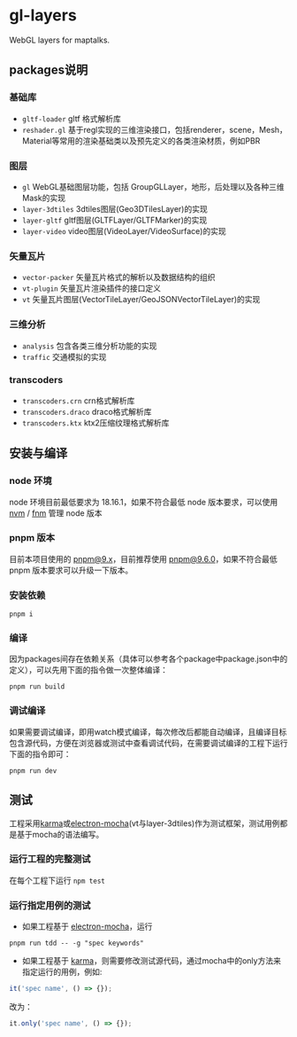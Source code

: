 # gl-layers

WebGL layers for maptalks.

## packages说明

### 基础库
* `gltf-loader` gltf 格式解析库
* `reshader.gl` 基于regl实现的三维渲染接口，包括renderer，scene，Mesh，Material等常用的渲染基础类以及预先定义的各类渲染材质，例如PBR

### 图层
* `gl` WebGL基础图层功能，包括 GroupGLLayer，地形，后处理以及各种三维Mask的实现
* `layer-3dtiles` 3dtiles图层(Geo3DTilesLayer)的实现
* `layer-gltf` gltf图层(GLTFLayer/GLTFMarker)的实现
* `layer-video` video图层(VideoLayer/VideoSurface)的实现

### 矢量瓦片
* `vector-packer` 矢量瓦片格式的解析以及数据结构的组织
* `vt-plugin` 矢量瓦片渲染插件的接口定义
* `vt` 矢量瓦片图层(VectorTileLayer/GeoJSONVectorTileLayer)的实现

### 三维分析
* `analysis` 包含各类三维分析功能的实现
* `traffic` 交通模拟的实现

### transcoders
* `transcoders.crn` crn格式解析库
* `transcoders.draco` draco格式解析库
* `transcoders.ktx` ktx2压缩纹理格式解析库

## 安装与编译

### node 环境

node 环境目前最低要求为 18.16.1，如果不符合最低 node 版本要求，可以使用 [nvm](https://github.com/nvm-sh/nvm) / [fnm](https://fnm.vercel.app/) 管理 node 版本

### pnpm 版本

目前本项目使用的 pnpm@9.x，目前推荐使用 pnpm@9.6.0，如果不符合最低 pnpm 版本要求可以升级一下版本。

### 安装依赖

```shell
pnpm i
```

### 编译

因为packages间存在依赖关系（具体可以参考各个package中package.json中的定义），可以先用下面的指令做一次整体编译：

```shell
pnpm run build
```

### 调试编译

如果需要调试编译，即用watch模式编译，每次修改后都能自动编译，且编译目标包含源代码，方便在浏览器或测试中查看调试代码，在需要调试编译的工程下运行下面的指令即可：

```shell
pnpm run dev
```

## 测试

工程采用[karma](https://karma-runner.github.io/latest/index.html)或[electron-mocha](https://github.com/jprichardson/electron-mocha)(vt与layer-3dtiles)作为测试框架，测试用例都是基于mocha的语法编写。

### 运行工程的完整测试

在每个工程下运行 ```npm test```

### 运行指定用例的测试

* 如果工程基于 [electron-mocha](https://github.com/jprichardson/electron-mocha)，运行

```shell
pnpm run tdd -- -g "spec keywords"
```

* 如果工程基于 [karma](https://karma-runner.github.io/latest/index.html)，则需要修改测试源代码，通过mocha中的only方法来指定运行的用例，例如:

```js
it('spec name', () => {});
```

改为：

```js
it.only('spec name', () => {});
```
